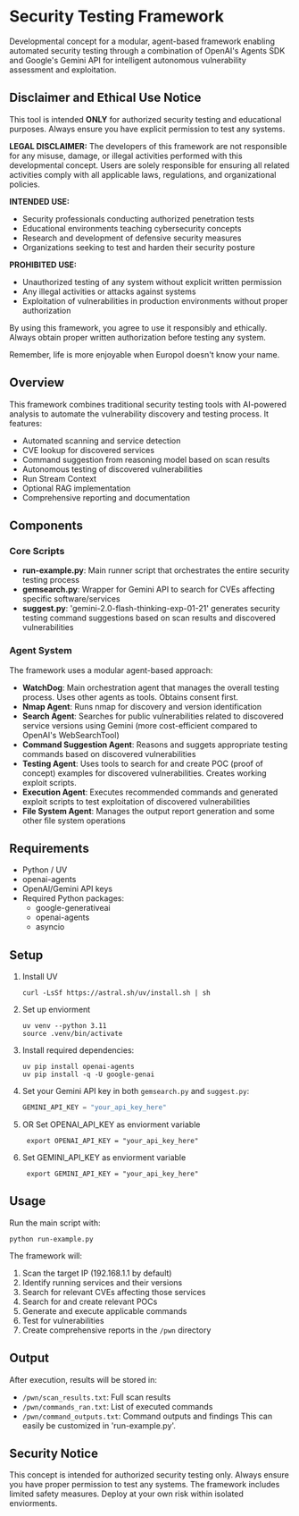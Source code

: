 # Security Testing Framework

Developmental concept for a modular, agent-based framework enabling automated security testing through a combination of OpenAI's Agents SDK and Google's Gemini API for intelligent autonomous vulnerability assessment and exploitation. 

## Disclaimer and Ethical Use Notice

This tool is intended **ONLY** for authorized security testing and educational purposes. Always ensure you have explicit permission to test any systems.

**LEGAL DISCLAIMER:** The developers of this framework are not responsible for any misuse, damage, or illegal activities performed with this developmental concept. Users are solely responsible for ensuring all related activities comply with all applicable laws, regulations, and organizational policies.

**INTENDED USE:**
- Security professionals conducting authorized penetration tests
- Educational environments teaching cybersecurity concepts
- Research and development of defensive security measures
- Organizations seeking to test and harden their security posture

**PROHIBITED USE:**
- Unauthorized testing of any system without explicit written permission
- Any illegal activities or attacks against systems
- Exploitation of vulnerabilities in production environments without proper authorization

By using this framework, you agree to use it responsibly and ethically. Always obtain proper written authorization before testing any system.

Remember, life is more enjoyable when Europol doesn't know your name.

## Overview

This framework combines traditional security testing tools with AI-powered analysis to automate the vulnerability discovery and testing process. It features:

- Automated scanning and service detection
- CVE lookup for discovered services
- Command suggestion from reasoning model based on scan results
- Autonomous testing of discovered vulnerabilities
- Run Stream Context
- Optional RAG implementation
- Comprehensive reporting and documentation

## Components

### Core Scripts

- **run-example.py**: Main runner script that orchestrates the entire security testing process
- **gemsearch.py**: Wrapper for Gemini API to search for CVEs affecting specific software/services
- **suggest.py**: 'gemini-2.0-flash-thinking-exp-01-21' generates security testing command suggestions based on scan results and discovered vulnerabilities

### Agent System

The framework uses a modular agent-based approach:

- **WatchDog**: Main orchestration agent that manages the overall testing process. Uses other agents as tools. Obtains consent first.
- **Nmap Agent**: Runs nmap for discovery and version identification
- **Search Agent**: Searches for public vulnerabilities related to discovered service versions using Gemini (more cost-efficient compared to OpenAI's WebSearchTool)
- **Command Suggestion Agent**: Reasons and suggets appropriate testing commands based on discovered vulnerabilities
- **Testing Agent**: Uses tools to search for and create POC (proof of concept) examples for discovered vulnerabilities. Creates working exploit scripts.
- **Execution Agent**: Executes recommended commands and generated exploit scripts to test exploitation of discovered vulnerabilities
- **File System Agent**: Manages the output report generation and some other file system operations

## Requirements

- Python / UV
- openai-agents
- OpenAI/Gemini API keys
- Required Python packages:
  - google-generativeai
  - openai-agents
  - asyncio

## Setup

1. Install UV
    ```
    curl -LsSf https://astral.sh/uv/install.sh | sh
2. Set up enviorment
    ```
    uv venv --python 3.11
    source .venv/bin/activate
3. Install required dependencies:
   ```
   uv pip install openai-agents
   uv pip install -q -U google-genai
   ```
4. Set your Gemini API key in both `gemsearch.py` and `suggest.py`:
   ```python
   GEMINI_API_KEY = "your_api_key_here"

5. OR Set OPENAI_API_KEY as enviorment variable
   ```
    export OPENAI_API_KEY = "your_api_key_here"
6. Set GEMINI_API_KEY as enviorment variable
   ```
    export GEMINI_API_KEY = "your_api_key_here"
## Usage

Run the main script with:

```
python run-example.py
```

The framework will:
1. Scan the target IP (192.168.1.1 by default)
2. Identify running services and their versions
3. Search for relevant CVEs affecting those services
4. Search for and create relevant POCs
4. Generate and execute applicable commands
5. Test for vulnerabilities
6. Create comprehensive reports in the `/pwn` directory

## Output

After execution, results will be stored in:
- `/pwn/scan_results.txt`: Full scan results
- `/pwn/commands_ran.txt`: List of executed commands
- `/pwn/command_outputs.txt`: Command outputs and findings
This can easily be customized in 'run-example.py'.

## Security Notice

This concept is intended for authorized security testing only. Always ensure you have proper permission to test any systems. The framework includes limited safety measures. Deploy at your own risk within isolated enviorments.
